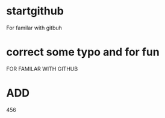 # startgithub
For familar with gitbuh
# correct some typo and for fun
FOR FAMILAR WITH GITHUB
# ADD
456

